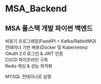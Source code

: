 # MSA_Backend
 MSA 풀스택 개발 파이썬 백엔드
----------------------------------
비동기 프로그래밍(FastAPI + Kafka/RabbitMQ)<br/>
컨테이너 기반 배포(Docker 및 Kubernetes)<br/>
OAuth 2.0 로그인 & JWT 인증<br/>
CI/CD 파이프라인 구축<br/>
Redis 캐싱 & 성능 최적화<br/>


MYSQL 컨테이너로 실행
